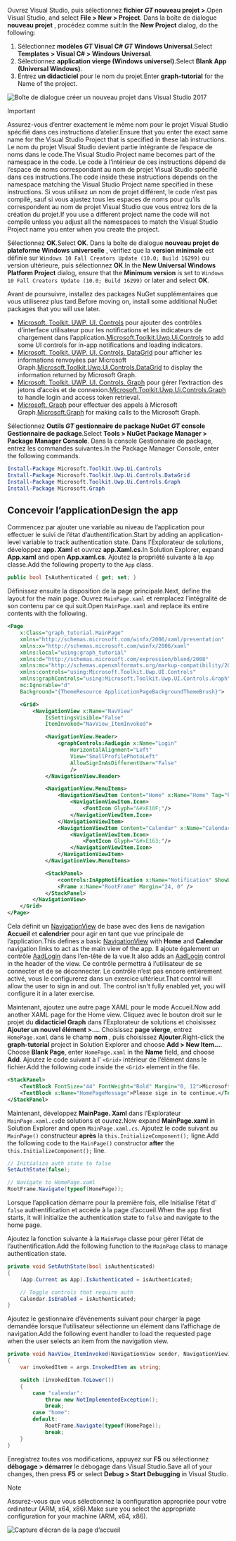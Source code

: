 <!-- markdownlint-disable MD002 MD041 -->

<span data-ttu-id="f5ddd-101">Ouvrez Visual Studio, puis sélectionnez **fichier _GT_ nouveau projet >**.</span><span class="sxs-lookup"><span data-stu-id="f5ddd-101">Open Visual Studio, and select **File > New > Project**.</span></span> <span data-ttu-id="f5ddd-102">Dans la boîte de dialogue **nouveau projet** , procédez comme suit:</span><span class="sxs-lookup"><span data-stu-id="f5ddd-102">In the **New Project** dialog, do the following:</span></span>

1. <span data-ttu-id="f5ddd-103">Sélectionnez **modèles _GT_ Visual C# _GT_ Windows Universal**.</span><span class="sxs-lookup"><span data-stu-id="f5ddd-103">Select **Templates > Visual C# > Windows Universal**.</span></span>
1. <span data-ttu-id="f5ddd-104">Sélectionnez **application vierge (Windows universel)**.</span><span class="sxs-lookup"><span data-stu-id="f5ddd-104">Select **Blank App (Universal Windows)**.</span></span>
1. <span data-ttu-id="f5ddd-105">Entrez **un didacticiel** pour le nom du projet.</span><span class="sxs-lookup"><span data-stu-id="f5ddd-105">Enter **graph-tutorial** for the Name of the project.</span></span>

![Boîte de dialogue créer un nouveau projet dans Visual Studio 2017](./images/vs-newproj-01.png)

> [!IMPORTANT]
> <span data-ttu-id="f5ddd-107">Assurez-vous d’entrer exactement le même nom pour le projet Visual Studio spécifié dans ces instructions d’atelier.</span><span class="sxs-lookup"><span data-stu-id="f5ddd-107">Ensure that you enter the exact same name for the Visual Studio Project that is specified in these lab instructions.</span></span> <span data-ttu-id="f5ddd-108">Le nom du projet Visual Studio devient partie intégrante de l’espace de noms dans le code.</span><span class="sxs-lookup"><span data-stu-id="f5ddd-108">The Visual Studio Project name becomes part of the namespace in the code.</span></span> <span data-ttu-id="f5ddd-109">Le code à l’intérieur de ces instructions dépend de l’espace de noms correspondant au nom de projet Visual Studio spécifié dans ces instructions.</span><span class="sxs-lookup"><span data-stu-id="f5ddd-109">The code inside these instructions depends on the namespace matching the Visual Studio Project name specified in these instructions.</span></span> <span data-ttu-id="f5ddd-110">Si vous utilisez un nom de projet différent, le code n’est pas compilé, sauf si vous ajustez tous les espaces de noms pour qu’ils correspondent au nom de projet Visual Studio que vous entrez lors de la création du projet.</span><span class="sxs-lookup"><span data-stu-id="f5ddd-110">If you use a different project name the code will not compile unless you adjust all the namespaces to match the Visual Studio Project name you enter when you create the project.</span></span>

<span data-ttu-id="f5ddd-111">Sélectionnez **OK**.</span><span class="sxs-lookup"><span data-stu-id="f5ddd-111">Select **OK**.</span></span> <span data-ttu-id="f5ddd-112">Dans la boîte de dialogue **nouveau projet de plateforme Windows universelle** , vérifiez que la **version minimale** est définie sur `Windows 10 Fall Creators Update (10.0; Build 16299)` ou version ultérieure, puis sélectionnez **OK**.</span><span class="sxs-lookup"><span data-stu-id="f5ddd-112">In the **New Universal Windows Platform Project** dialog, ensure that the **Minimum version** is set to `Windows 10 Fall Creators Update (10.0; Build 16299)` or later and select **OK**.</span></span>

<span data-ttu-id="f5ddd-113">Avant de poursuivre, installez des packages NuGet supplémentaires que vous utiliserez plus tard.</span><span class="sxs-lookup"><span data-stu-id="f5ddd-113">Before moving on, install some additional NuGet packages that you will use later.</span></span>

- <span data-ttu-id="f5ddd-114">[Microsoft. Toolkit. UWP. UI. Controls](https://www.nuget.org/packages/Microsoft.Toolkit.Uwp.Ui.Controls/) pour ajouter des contrôles d’interface utilisateur pour les notifications et les indicateurs de chargement dans l’application.</span><span class="sxs-lookup"><span data-stu-id="f5ddd-114">[Microsoft.Toolkit.Uwp.Ui.Controls](https://www.nuget.org/packages/Microsoft.Toolkit.Uwp.Ui.Controls/) to add some UI controls for in-app notifications and loading indicators.</span></span>
- <span data-ttu-id="f5ddd-115">[Microsoft. Toolkit. UWP. UI. Controls. DataGrid](https://www.nuget.org/packages/Microsoft.Toolkit.Uwp.Ui.Controls.DataGrid/) pour afficher les informations renvoyées par Microsoft Graph.</span><span class="sxs-lookup"><span data-stu-id="f5ddd-115">[Microsoft.Toolkit.Uwp.Ui.Controls.DataGrid](https://www.nuget.org/packages/Microsoft.Toolkit.Uwp.Ui.Controls.DataGrid/) to display the information returned by Microsoft Graph.</span></span>
- <span data-ttu-id="f5ddd-116">[Microsoft. Toolkit. UWP. UI. Controls. Graph](https://www.nuget.org/packages/Microsoft.Toolkit.Uwp.Ui.Controls.Graph/) pour gérer l’extraction des jetons d’accès et de connexion.</span><span class="sxs-lookup"><span data-stu-id="f5ddd-116">[Microsoft.Toolkit.Uwp.Ui.Controls.Graph](https://www.nuget.org/packages/Microsoft.Toolkit.Uwp.Ui.Controls.Graph/) to handle login and access token retrieval.</span></span>
- <span data-ttu-id="f5ddd-117">[Microsoft. Graph](https://www.nuget.org/packages/Microsoft.Graph/) pour effectuer des appels à Microsoft Graph.</span><span class="sxs-lookup"><span data-stu-id="f5ddd-117">[Microsoft.Graph](https://www.nuget.org/packages/Microsoft.Graph/) for making calls to the Microsoft Graph.</span></span>

<span data-ttu-id="f5ddd-118">Sélectionnez **Outils _GT_ gestionnaire de package NuGet _GT_ console Gestionnaire de package**.</span><span class="sxs-lookup"><span data-stu-id="f5ddd-118">Select **Tools > NuGet Package Manager > Package Manager Console**.</span></span> <span data-ttu-id="f5ddd-119">Dans la console Gestionnaire de package, entrez les commandes suivantes.</span><span class="sxs-lookup"><span data-stu-id="f5ddd-119">In the Package Manager Console, enter the following commands.</span></span>

```Powershell
Install-Package Microsoft.Toolkit.Uwp.Ui.Controls
Install-Package Microsoft.Toolkit.Uwp.Ui.Controls.DataGrid
Install-Package Microsoft.Toolkit.Uwp.Ui.Controls.Graph
Install-Package Microsoft.Graph
```

## <a name="design-the-app"></a><span data-ttu-id="f5ddd-120">Concevoir l’application</span><span class="sxs-lookup"><span data-stu-id="f5ddd-120">Design the app</span></span>

<span data-ttu-id="f5ddd-121">Commencez par ajouter une variable au niveau de l’application pour effectuer le suivi de l’état d’authentification.</span><span class="sxs-lookup"><span data-stu-id="f5ddd-121">Start by adding an application-level variable to track authentication state.</span></span> <span data-ttu-id="f5ddd-122">Dans l’Explorateur de solutions, développez **app. Xaml** et ouvrez **app.Xaml.cs**.</span><span class="sxs-lookup"><span data-stu-id="f5ddd-122">In Solution Explorer, expand **App.xaml** and open **App.xaml.cs**.</span></span> <span data-ttu-id="f5ddd-123">Ajoutez la propriété suivante à la `App` classe.</span><span class="sxs-lookup"><span data-stu-id="f5ddd-123">Add the following property to the `App` class.</span></span>

```cs
public bool IsAuthenticated { get; set; }
```

<span data-ttu-id="f5ddd-124">Définissez ensuite la disposition de la page principale.</span><span class="sxs-lookup"><span data-stu-id="f5ddd-124">Next, define the layout for the main page.</span></span> <span data-ttu-id="f5ddd-125">Ouvrez `MainPage.xaml` et remplacez l’intégralité de son contenu par ce qui suit.</span><span class="sxs-lookup"><span data-stu-id="f5ddd-125">Open `MainPage.xaml` and replace its entire contents with the following.</span></span>

```xml
<Page
    x:Class="graph_tutorial.MainPage"
    xmlns="http://schemas.microsoft.com/winfx/2006/xaml/presentation"
    xmlns:x="http://schemas.microsoft.com/winfx/2006/xaml"
    xmlns:local="using:graph_tutorial"
    xmlns:d="http://schemas.microsoft.com/expression/blend/2008"
    xmlns:mc="http://schemas.openxmlformats.org/markup-compatibility/2006"
    xmlns:controls="using:Microsoft.Toolkit.Uwp.UI.Controls"
    xmlns:graphControls="using:Microsoft.Toolkit.Uwp.UI.Controls.Graph"
    mc:Ignorable="d"
    Background="{ThemeResource ApplicationPageBackgroundThemeBrush}">

    <Grid>
        <NavigationView x:Name="NavView"
            IsSettingsVisible="False"
            ItemInvoked="NavView_ItemInvoked">

            <NavigationView.Header>
                <graphControls:AadLogin x:Name="Login"
                    HorizontalAlignment="Left"
                    View="SmallProfilePhotoLeft"
                    AllowSignInAsDifferentUser="False"
                    />
            </NavigationView.Header>

            <NavigationView.MenuItems>
                <NavigationViewItem Content="Home" x:Name="Home" Tag="home">
                    <NavigationViewItem.Icon>
                        <FontIcon Glyph="&#xE10F;"/>
                    </NavigationViewItem.Icon>
                </NavigationViewItem>
                <NavigationViewItem Content="Calendar" x:Name="Calendar" Tag="calendar">
                    <NavigationViewItem.Icon>
                        <FontIcon Glyph="&#xE163;"/>
                    </NavigationViewItem.Icon>
                </NavigationViewItem>
            </NavigationView.MenuItems>

            <StackPanel>
                <controls:InAppNotification x:Name="Notification" ShowDismissButton="true" />
                <Frame x:Name="RootFrame" Margin="24, 0" />
            </StackPanel>
        </NavigationView>
    </Grid>
</Page>
```

<span data-ttu-id="f5ddd-126">Cela définit un [NavigationView](https://docs.microsoft.com/uwp/api/windows.ui.xaml.controls.navigationview) de base avec des liens de navigation **Accueil** et **calendrier** pour agir en tant que vue principale de l’application.</span><span class="sxs-lookup"><span data-stu-id="f5ddd-126">This defines a basic [NavigationView](https://docs.microsoft.com/uwp/api/windows.ui.xaml.controls.navigationview) with **Home** and **Calendar** navigation links to act as the main view of the app.</span></span> <span data-ttu-id="f5ddd-127">Il ajoute également un contrôle [AadLogin](https://docs.microsoft.com/dotnet/api/microsoft.toolkit.uwp.ui.controls.graph.aadlogin?view=win-comm-toolkit-dotnet-stable) dans l’en-tête de la vue.</span><span class="sxs-lookup"><span data-stu-id="f5ddd-127">It also adds an [AadLogin](https://docs.microsoft.com/dotnet/api/microsoft.toolkit.uwp.ui.controls.graph.aadlogin?view=win-comm-toolkit-dotnet-stable) control in the header of the view.</span></span> <span data-ttu-id="f5ddd-128">Ce contrôle permettra à l’utilisateur de se connecter et de se déconnecter. Le contrôle n’est pas encore entièrement activé, vous le configurerez dans un exercice ultérieur.</span><span class="sxs-lookup"><span data-stu-id="f5ddd-128">That control will allow the user to sign in and out. The control isn't fully enabled yet, you will configure it in a later exercise.</span></span>

<span data-ttu-id="f5ddd-129">Maintenant, ajoutez une autre page XAML pour le mode Accueil.</span><span class="sxs-lookup"><span data-stu-id="f5ddd-129">Now add another XAML page for the Home view.</span></span> <span data-ttu-id="f5ddd-130">Cliquez avec le bouton droit sur le projet du **didacticiel Graph** dans l’Explorateur de solutions et choisissez **Ajouter un nouvel élément >...**. Choisissez **page vierge**, entrez `HomePage.xaml` dans le champ **nom** , puis choisissez **Ajouter**.</span><span class="sxs-lookup"><span data-stu-id="f5ddd-130">Right-click the **graph-tutorial** project in Solution Explorer and choose **Add > New Item...**. Choose **Blank Page**, enter `HomePage.xaml` in the **Name** field, and choose **Add**.</span></span> <span data-ttu-id="f5ddd-131">Ajoutez le code suivant à l' `<Grid>` intérieur de l’élément dans le fichier.</span><span class="sxs-lookup"><span data-stu-id="f5ddd-131">Add the following code inside the `<Grid>` element in the file.</span></span>

```xml
<StackPanel>
    <TextBlock FontSize="44" FontWeight="Bold" Margin="0, 12">Microsoft Graph UWP Tutorial</TextBlock>
    <TextBlock x:Name="HomePageMessage">Please sign in to continue.</TextBlock>
</StackPanel>
```

<span data-ttu-id="f5ddd-132">Maintenant, développez **MainPage. Xaml** dans l’Explorateur `MainPage.xaml.cs`de solutions et ouvrez.</span><span class="sxs-lookup"><span data-stu-id="f5ddd-132">Now expand **MainPage.xaml** in Solution Explorer and open `MainPage.xaml.cs`.</span></span> <span data-ttu-id="f5ddd-133">Ajoutez le code suivant au `MainPage()` constructeur **après** la `this.InitializeComponent();` ligne.</span><span class="sxs-lookup"><span data-stu-id="f5ddd-133">Add the following code to the `MainPage()` constructor **after** the `this.InitializeComponent();` line.</span></span>

```cs
// Initialize auth state to false
SetAuthState(false);

// Navigate to HomePage.xaml
RootFrame.Navigate(typeof(HomePage));
```

<span data-ttu-id="f5ddd-134">Lorsque l’application démarre pour la première fois, elle Initialise l’état d' `false` authentification et accède à la page d’accueil.</span><span class="sxs-lookup"><span data-stu-id="f5ddd-134">When the app first starts, it will initialize the authentication state to `false` and navigate to the home page.</span></span>

<span data-ttu-id="f5ddd-135">Ajoutez la fonction suivante à la `MainPage` classe pour gérer l’état de l’authentification.</span><span class="sxs-lookup"><span data-stu-id="f5ddd-135">Add the following function to the `MainPage` class to manage authentication state.</span></span>

```cs
private void SetAuthState(bool isAuthenticated)
{
    (App.Current as App).IsAuthenticated = isAuthenticated;

    // Toggle controls that require auth
    Calendar.IsEnabled = isAuthenticated;
}
```

<span data-ttu-id="f5ddd-136">Ajoutez le gestionnaire d’événements suivant pour charger la page demandée lorsque l’utilisateur sélectionne un élément dans l’affichage de navigation.</span><span class="sxs-lookup"><span data-stu-id="f5ddd-136">Add the following event handler to load the requested page when the user selects an item from the navigation view.</span></span>

```cs
private void NavView_ItemInvoked(NavigationView sender, NavigationViewItemInvokedEventArgs args)
{
    var invokedItem = args.InvokedItem as string;

    switch (invokedItem.ToLower())
    {
        case "calendar":
            throw new NotImplementedException();
            break;
        case "home":
        default:
            RootFrame.Navigate(typeof(HomePage));
            break;
    }
}
```

<span data-ttu-id="f5ddd-137">Enregistrez toutes vos modifications, appuyez sur **F5** ou sélectionnez **débogage > démarrer** le débogage dans Visual Studio.</span><span class="sxs-lookup"><span data-stu-id="f5ddd-137">Save all of your changes, then press **F5** or select **Debug > Start Debugging** in Visual Studio.</span></span>

> [!NOTE]
> <span data-ttu-id="f5ddd-138">Assurez-vous que vous sélectionnez la configuration appropriée pour votre ordinateur (ARM, x64, x86).</span><span class="sxs-lookup"><span data-stu-id="f5ddd-138">Make sure you select the appropriate configuration for your machine (ARM, x64, x86).</span></span>

![Capture d’écran de la page d’accueil](./images/create-app-01.png)
